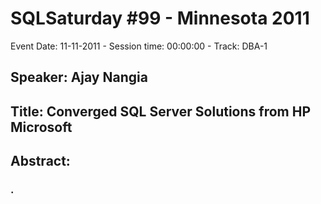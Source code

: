 # SQLSaturday #99 - Minnesota 2011
Event Date: 11-11-2011 - Session time: 00:00:00 - Track: DBA-1
## Speaker: Ajay Nangia
## Title: Converged SQL Server Solutions from HP  Microsoft
## Abstract:
### .
